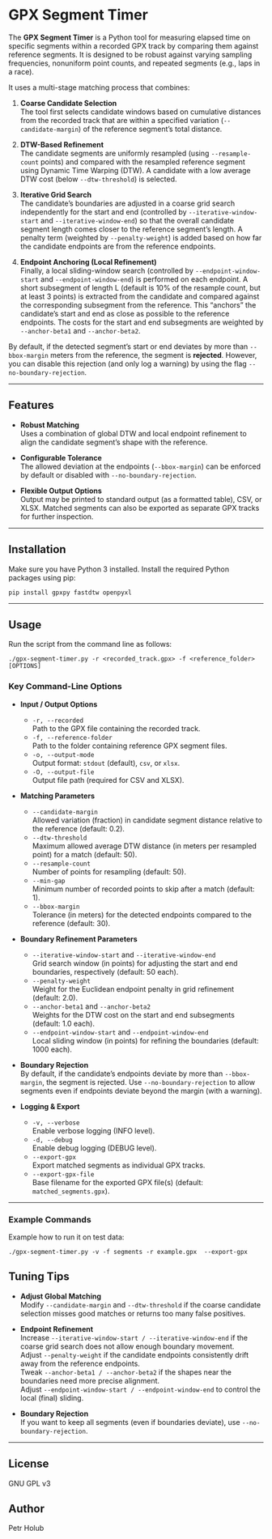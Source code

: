 # GPX Segment Timer

The **GPX Segment Timer** is a Python tool for measuring elapsed time on specific segments within a recorded GPX track by comparing them against reference segments. It is designed to be robust against varying sampling frequencies, nonuniform point counts, and repeated segments (e.g., laps in a race).

It uses a multi-stage matching process that combines:

1. **Coarse Candidate Selection**  
   The tool first selects candidate windows based on cumulative distances from the recorded track that are within a specified variation (`--candidate-margin`) of the reference segment’s total distance.

2. **DTW-Based Refinement**  
   The candidate segments are uniformly resampled (using `--resample-count` points) and compared with the resampled reference segment using Dynamic Time Warping (DTW). A candidate with a low average DTW cost (below `--dtw-threshold`) is selected.

3. **Iterative Grid Search**  
   The candidate’s boundaries are adjusted in a coarse grid search independently for the start and end (controlled by `--iterative-window-start` and `--iterative-window-end`) so that the overall candidate segment length comes closer to the reference segment’s length. A penalty term (weighted by `--penalty-weight`) is added based on how far the candidate endpoints are from the reference endpoints.

4. **Endpoint Anchoring (Local Refinement)**  
   Finally, a local sliding-window search (controlled by `--endpoint-window-start` and `--endpoint-window-end`) is performed on each endpoint. A short subsegment of length L (default is 10% of the resample count, but at least 3 points) is extracted from the candidate and compared against the corresponding subsegment from the reference. This “anchors” the candidate’s start and end as close as possible to the reference endpoints. The costs for the start and end subsegments are weighted by `--anchor-beta1` and `--anchor-beta2`.

By default, if the detected segment’s start or end deviates by more than `--bbox-margin` meters from the reference, the segment is **rejected**. However, you can disable this rejection (and only log a warning) by using the flag `--no-boundary-rejection`.

---

## Features

- **Robust Matching**  
  Uses a combination of global DTW and local endpoint refinement to align the candidate segment’s shape with the reference.

- **Configurable Tolerance**  
  The allowed deviation at the endpoints (`--bbox-margin`) can be enforced by default or disabled with `--no-boundary-rejection`.

- **Flexible Output Options**  
  Output may be printed to standard output (as a formatted table), CSV, or XLSX. Matched segments can also be exported as separate GPX tracks for further inspection.

---

## Installation

Make sure you have Python 3 installed. Install the required Python packages using pip:

`pip install gpxpy fastdtw openpyxl`

---

## Usage

Run the script from the command line as follows:

`./gpx-segment-timer.py -r <recorded_track.gpx> -f <reference_folder> [OPTIONS]`

### Key Command-Line Options

- **Input / Output Options**  
  - `-r, --recorded`  
    Path to the GPX file containing the recorded track.  
  - `-f, --reference-folder`  
    Path to the folder containing reference GPX segment files.  
  - `-o, --output-mode`  
    Output format: `stdout` (default), `csv`, or `xlsx`.  
  - `-O, --output-file`  
    Output file path (required for CSV and XLSX).

- **Matching Parameters**  
  - `--candidate-margin`  
    Allowed variation (fraction) in candidate segment distance relative to the reference (default: 0.2).  
  - `--dtw-threshold`  
    Maximum allowed average DTW distance (in meters per resampled point) for a match (default: 50).  
  - `--resample-count`  
    Number of points for resampling (default: 50).  
  - `--min-gap`  
    Minimum number of recorded points to skip after a match (default: 1).  
  - `--bbox-margin`  
    Tolerance (in meters) for the detected endpoints compared to the reference (default: 30).

- **Boundary Refinement Parameters**  
  - `--iterative-window-start` and `--iterative-window-end`  
    Grid search window (in points) for adjusting the start and end boundaries, respectively (default: 50 each).  
  - `--penalty-weight`  
    Weight for the Euclidean endpoint penalty in grid refinement (default: 2.0).  
  - `--anchor-beta1` and `--anchor-beta2`  
    Weights for the DTW cost on the start and end subsegments (default: 1.0 each).  
  - `--endpoint-window-start` and `--endpoint-window-end`  
    Local sliding window (in points) for refining the boundaries (default: 1000 each).

- **Boundary Rejection**  
  By default, if the candidate’s endpoints deviate by more than `--bbox-margin`, the segment is rejected. Use `--no-boundary-rejection` to allow segments even if endpoints deviate beyond the margin (with a warning).

- **Logging & Export**  
  - `-v, --verbose`  
    Enable verbose logging (INFO level).  
  - `-d, --debug`  
    Enable debug logging (DEBUG level).  
  - `--export-gpx`  
    Export matched segments as individual GPX tracks.  
  - `--export-gpx-file`  
    Base filename for the exported GPX file(s) (default: `matched_segments.gpx`).

---

### Example Commands

Example how to run it on test data:

```./gpx-segment-timer.py -v -f segments -r example.gpx  --export-gpx```

## Tuning Tips

- **Adjust Global Matching**  
  Modify `--candidate-margin` and `--dtw-threshold` if the coarse candidate selection misses good matches or returns too many false positives.

- **Endpoint Refinement**  
  Increase `--iterative-window-start / --iterative-window-end` if the coarse grid search does not allow enough boundary movement.  
  Adjust `--penalty-weight` if the candidate endpoints consistently drift away from the reference endpoints.  
  Tweak `--anchor-beta1 / --anchor-beta2` if the shapes near the boundaries need more precise alignment.  
  Adjust `--endpoint-window-start / --endpoint-window-end` to control the local (final) sliding.

- **Boundary Rejection**  
  If you want to keep all segments (even if boundaries deviate), use `--no-boundary-rejection`.

---

## License

GNU GPL v3

## Author

Petr Holub
